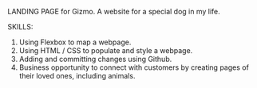 LANDING PAGE for Gizmo. 
A website for a special dog in my life.


SKILLS: 

1. Using Flexbox to map a webpage.
2. Using HTML / CSS to populate and style a webpage. 
3. Adding and committing changes using Github. 
4. Business opportunity to connect with customers by creating pages of their loved ones, including animals.
